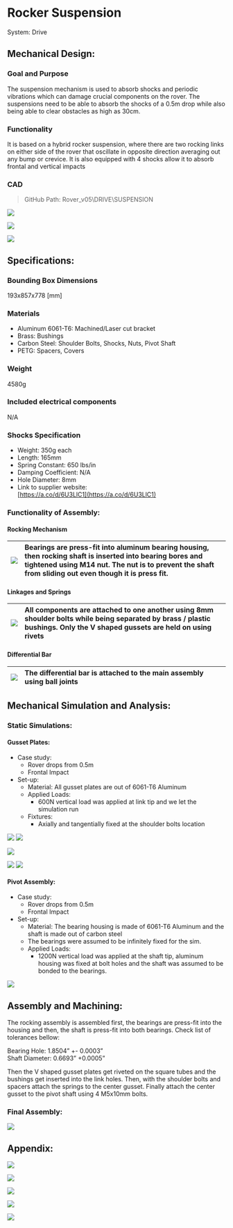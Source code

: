 # Rocker Suspension

System: Drive

## **Mechanical Design:**

### Goal and Purpose

The suspension mechanism is used to absorb shocks and periodic vibrations which can damage crucial components on the rover. The suspensions need to be able to absorb the shocks of a 0.5m drop while also being able to clear obstacles as high as 30cm.  
 

### Functionality

It is based on a hybrid rocker suspension, where there are two rocking links on either side of the rover that oscillate in opposite direction averaging out any bump or crevice. It is also equipped with 4 shocks allow it to absorb frontal and vertical impacts

### CAD

> GitHub Path: Rover\_v05\\DRIVE\\SUSPENSION

![](img\rocker\image13.png)

![](img\rocker\image10.png)

![](img\rocker\image4.png)

## **Specifications:**

### Bounding Box Dimensions

193x857x778 \[mm\]

### Materials

- Aluminum 6061-T6: Machined/Laser cut bracket  
- Brass: Bushings  
- Carbon Steel: Shoulder Bolts, Shocks, Nuts, Pivot Shaft  
- PETG: Spacers, Covers

### Weight

4580g

### Included electrical components

N/A

### Shocks Specification

- Weight: 350g each  
- Length: 165mm  
- Spring Constant: 650 lbs/in  
- Damping Coefficient: N/A  
- Hole Diameter: 8mm  
- Link to supplier website:  
  [https://a.co/d/6U3LlC1](https://a.co/d/6U3LlC1)


### Functionality of Assembly:

#### Rocking Mechanism

| ![](img\rocker\image8.png) | Bearings are press-fit into aluminum bearing housing, then  rocking shaft is inserted into bearing bores and tightened using M14 nut. The nut is to prevent the shaft from sliding out even though it is press fit. |
| :---- | :---- |

#### Linkages and Springs

| ![](img\rocker\image18.png) | All components are attached to one another using 8mm shoulder bolts while being separated by brass / plastic bushings. Only the V shaped gussets are held on using rivets |
| :---- | :---- |

#### Differential Bar

| ![](img\rocker\image5.png) | The differential bar is attached to the main assembly using ball joints  |
| :---- | :---- |

## **Mechanical Simulation and Analysis:**

### Static Simulations:

#### Gusset Plates:

- Case study:   
  - Rover drops from 0.5m  
  - Frontal Impact  
- Set-up:  
  - Material: All gusset plates are out of 6061-T6 Aluminum  
  - Applied Loads:   
    - 600N vertical load was applied at link tip and we let the simulation run  
  - Fixtures:  
    - Axially and tangentially fixed at the shoulder bolts location

![](img\rocker\image3.png)		![](img\rocker\image1.png)

![](img\rocker\image17.png)

![](img\rocker\image15.png)	      ![](img\rocker\image11.png)

#### Pivot Assembly:

- Case study:   
  - Rover drops from 0.5m  
  - Frontal Impact  
- Set-up:  
  - Material: The bearing housing is made of  6061-T6 Aluminum and the shaft is made out of carbon steel  
  - The bearings were assumed to be infinitely fixed for the sim.  
  - Applied Loads:   
    - 1200N vertical load was applied at the shaft tip, aluminum housing was fixed at bolt holes and the shaft was assumed to be bonded to the bearings.

![](img\rocker\image16.png)

## **Assembly and Machining:**

The rocking assembly is assembled first, the bearings are press-fit into the housing and then, the shaft is press-fit into both bearings. Check list of tolerances bellow:

Bearing Hole: 1.8504” \+- 0.0003”  
Shaft Diameter: 0.6693” \+0.0005”

Then the V shaped gusset plates get riveted on the square tubes and the bushings get inserted into the link holes. Then, with the shoulder bolts and spacers attach the springs to the center gusset. Finally attach the center gusset to the pivot shaft using 4 M5x10mm bolts.

### Final Assembly:

![](img\rocker\image2.png)

## **Appendix:**

![](img\rocker\image14.png)

![](img\rocker\image6.png)

![](img\rocker\image9.png)

![](img\rocker\image12.png)

![](img\rocker\image7.png)

